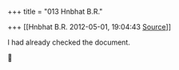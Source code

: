 +++
title = "013 Hnbhat B.R."

+++
[[Hnbhat B.R.	2012-05-01, 19:04:43 [Source](https://groups.google.com/g/samskrita/c/YuYs88hu6_E)]]



I had already checked the document.



